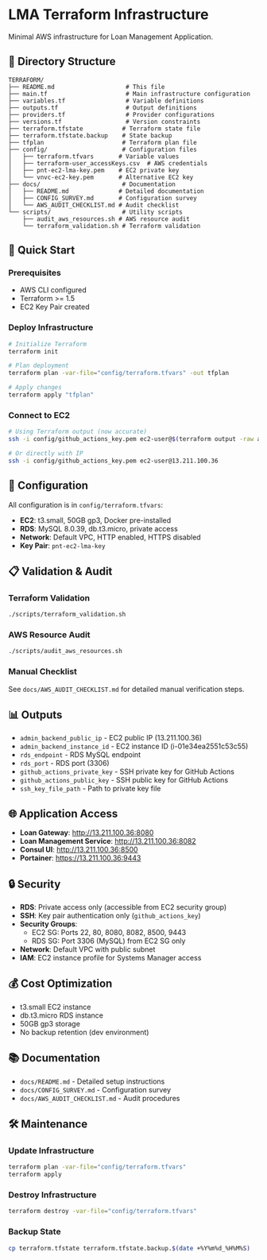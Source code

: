 # LMA Terraform Infrastructure

Minimal AWS infrastructure for Loan Management Application.

## 📁 Directory Structure

```
TERRAFORM/
├── README.md                    # This file
├── main.tf                      # Main infrastructure configuration
├── variables.tf                 # Variable definitions
├── outputs.tf                   # Output definitions
├── providers.tf                 # Provider configurations
├── versions.tf                  # Version constraints
├── terraform.tfstate           # Terraform state file
├── terraform.tfstate.backup    # State backup
├── tfplan                      # Terraform plan file
├── config/                     # Configuration files
│   ├── terraform.tfvars       # Variable values
│   ├── terraform-user_accessKeys.csv  # AWS credentials
│   ├── pnt-ec2-lma-key.pem    # EC2 private key
│   └── vnvc-ec2-key.pem       # Alternative EC2 key
├── docs/                       # Documentation
│   ├── README.md              # Detailed documentation
│   ├── CONFIG_SURVEY.md       # Configuration survey
│   └── AWS_AUDIT_CHECKLIST.md # Audit checklist
└── scripts/                    # Utility scripts
    ├── audit_aws_resources.sh # AWS resource audit
    └── terraform_validation.sh # Terraform validation
```

## 🚀 Quick Start

### Prerequisites
- AWS CLI configured
- Terraform >= 1.5
- EC2 Key Pair created

### Deploy Infrastructure
```bash
# Initialize Terraform
terraform init

# Plan deployment
terraform plan -var-file="config/terraform.tfvars" -out tfplan

# Apply changes
terraform apply "tfplan"
```

### Connect to EC2
```bash
# Using Terraform output (now accurate)
ssh -i config/github_actions_key.pem ec2-user@$(terraform output -raw admin_backend_public_ip)

# Or directly with IP
ssh -i config/github_actions_key.pem ec2-user@13.211.100.36
```

## 🔧 Configuration

All configuration is in `config/terraform.tfvars`:
- **EC2**: t3.small, 50GB gp3, Docker pre-installed
- **RDS**: MySQL 8.0.39, db.t3.micro, private access
- **Network**: Default VPC, HTTP enabled, HTTPS disabled
- **Key Pair**: `pnt-ec2-lma-key`

## 📋 Validation & Audit

### Terraform Validation
```bash
./scripts/terraform_validation.sh
```

### AWS Resource Audit
```bash
./scripts/audit_aws_resources.sh
```

### Manual Checklist
See `docs/AWS_AUDIT_CHECKLIST.md` for detailed manual verification steps.

## 📊 Outputs

- `admin_backend_public_ip` - EC2 public IP (13.211.100.36)
- `admin_backend_instance_id` - EC2 instance ID (i-01e34ea2551c53c55)
- `rds_endpoint` - RDS MySQL endpoint
- `rds_port` - RDS port (3306)
- `github_actions_private_key` - SSH private key for GitHub Actions
- `github_actions_public_key` - SSH public key for GitHub Actions
- `ssh_key_file_path` - Path to private key file

## 🌐 Application Access

- **Loan Gateway**: http://13.211.100.36:8080
- **Loan Management Service**: http://13.211.100.36:8082
- **Consul UI**: http://13.211.100.36:8500
- **Portainer**: https://13.211.100.36:9443

## 🔒 Security

- **RDS**: Private access only (accessible from EC2 security group)
- **SSH**: Key pair authentication only (`github_actions_key`)
- **Security Groups**: 
  - EC2 SG: Ports 22, 80, 8080, 8082, 8500, 9443
  - RDS SG: Port 3306 (MySQL) from EC2 SG only
- **Network**: Default VPC with public subnet
- **IAM**: EC2 instance profile for Systems Manager access

## 💰 Cost Optimization

- t3.small EC2 instance
- db.t3.micro RDS instance
- 50GB gp3 storage
- No backup retention (dev environment)

## 📚 Documentation

- `docs/README.md` - Detailed setup instructions
- `docs/CONFIG_SURVEY.md` - Configuration survey
- `docs/AWS_AUDIT_CHECKLIST.md` - Audit procedures

## 🛠️ Maintenance

### Update Infrastructure
```bash
terraform plan -var-file="config/terraform.tfvars"
terraform apply
```

### Destroy Infrastructure
```bash
terraform destroy -var-file="config/terraform.tfvars"
```

### Backup State
```bash
cp terraform.tfstate terraform.tfstate.backup.$(date +%Y%m%d_%H%M%S)
```